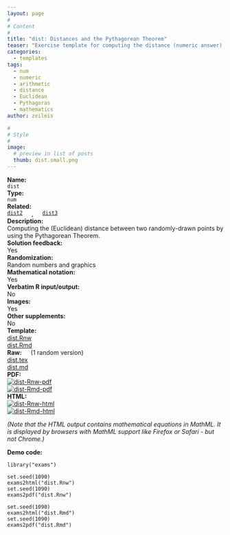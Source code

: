 ```yaml
---
layout: page
#
# Content
#
title: "dist: Distances and the Pythagorean Theorem"
teaser: "Exercise template for computing the distance (numeric answer) between two randomly-drawn points in a Cartesian coordinate system."
categories:
  - templates
tags:
  - num
  - numeric
  - arithmetic
  - distance
  - Euclidean
  - Pythagoras
  - mathematics
author: zeileis

#
# Style
#
image:
  # preview in list of posts
  thumb: dist.small.png
---
```


<div class='row t1 b1'>
  <div class='medium-4 columns'><b>Name:</b></div>
  <div class='medium-8 columns'><code class="highlighter-rouge">dist</code></div>
</div>
<div class='row t1 b1'>
  <div class='medium-4 columns'><b>Type:</b></div>
  <div class='medium-8 columns'><code class="highlighter-rouge">num</code></div> <!-- FIXME: href -->
</div>
<div class='row t1 b1'>   <div class='medium-4 columns'><b>Related:</b></div>   <div class='medium-8 columns'><a href="{{ site.url }}/templates/dist2/"><code class="highlighter-rouge">dist2</code></a>, <a href="{{ site.url }}/templates/dist3/"><code class="highlighter-rouge">dist3</code></a></div> </div>

<div class='row t20 b1'>
  <div class='medium-4 columns'><b>Description:</b></div>
  <div class='medium-8 columns'>Computing the (Euclidean) distance between two randomly-drawn points by using the Pythagorean Theorem.</div>
</div>
<div class='row t1 b1'>
  <div class='medium-4 columns'><b>Solution feedback:</b></div>
  <div class='medium-8 columns'>Yes</div>
</div>
<div class='row t1 b1'>
  <div class='medium-4 columns'><b>Randomization:</b></div>
  <div class='medium-8 columns'>Random numbers and graphics</div>
</div>
<div class='row t1 b1'>
  <div class='medium-4 columns'><b>Mathematical notation:</b></div>
  <div class='medium-8 columns'>Yes</div>
</div>
<div class='row t1 b1'>
  <div class='medium-4 columns'><b>Verbatim R input/output:</b></div>
  <div class='medium-8 columns'>No</div>
</div>
<div class='row t1 b1'>
  <div class='medium-4 columns'><b>Images:</b></div>
  <div class='medium-8 columns'>Yes</div>
</div>
<div class='row t1 b1'>
  <div class='medium-4 columns'><b>Other supplements:</b></div>
  <div class='medium-8 columns'>No</div>
</div>

<div class='row t20 b1'>
  <div class='medium-4 columns'><b>Template:</b></div>
  <div class='medium-4 columns'><a href="{{ site.url }}/assets/posts/2017-08-14-dist//dist.Rnw">dist.Rnw</a></div>
  <div class='medium-4 columns'><a href="{{ site.url }}/assets/posts/2017-08-14-dist//dist.Rmd">dist.Rmd</a></div>
</div>
<div class='row t1 b1'>
  <div class='medium-4 columns'><b>Raw:</b> (1 random version)</div>
  <div class='medium-4 columns'><a href="{{ site.url }}/assets/posts/2017-08-14-dist//dist.tex">dist.tex</a></div>
  <div class='medium-4 columns'><a href="{{ site.url }}/assets/posts/2017-08-14-dist//dist.md" >dist.md</a></div>
</div>
<div class='row t1 b1'>
  <div class='medium-4 columns'><b>PDF:</b></div>
  <div class='medium-4 columns'><a href="{{ site.url }}/assets/posts/2017-08-14-dist//dist-Rnw.pdf"><img src="{{ site.url }}/assets/posts/2017-08-14-dist//dist-Rnw-pdf.png" alt="dist-Rnw-pdf"/></a></div>
  <div class='medium-4 columns'><a href="{{ site.url }}/assets/posts/2017-08-14-dist//dist-Rmd.pdf"><img src="{{ site.url }}/assets/posts/2017-08-14-dist//dist-Rmd-pdf.png" alt="dist-Rmd-pdf"/></a></div>
</div>
<div class='row t1 b20'>
  <div class='medium-4 columns'><b>HTML:</b></div>
  <div class='medium-4 columns'><a href="{{ site.url }}/assets/posts/2017-08-14-dist//dist-Rnw.html"><img src="{{ site.url }}/assets/posts/2017-08-14-dist//dist-Rnw-html.png" alt="dist-Rnw-html"/></a></div>
  <div class='medium-4 columns'><a href="{{ site.url }}/assets/posts/2017-08-14-dist//dist-Rmd.html"><img src="{{ site.url }}/assets/posts/2017-08-14-dist//dist-Rmd-html.png" alt="dist-Rmd-html"/></a></div>
</div>

_(Note that the HTML output contains mathematical equations in MathML. It is displayed by browsers with MathML support like Firefox or Safari - but not Chrome.)_

**Demo code:**

<pre><code class="prettyprint ">library(&quot;exams&quot;)

set.seed(1090)
exams2html(&quot;dist.Rnw&quot;)
set.seed(1090)
exams2pdf(&quot;dist.Rnw&quot;)

set.seed(1090)
exams2html(&quot;dist.Rmd&quot;)
set.seed(1090)
exams2pdf(&quot;dist.Rmd&quot;)</code></pre>
